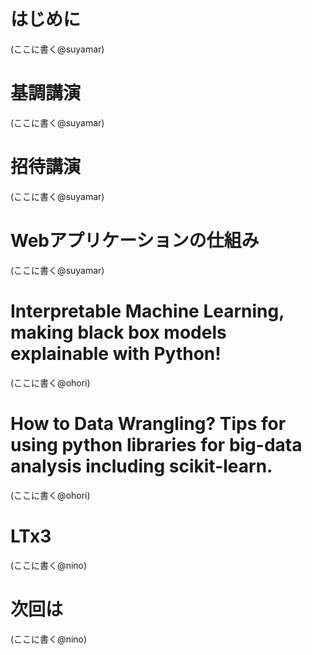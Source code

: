 # はじめに

(ここに書く@suyamar)

# 基調講演

(ここに書く@suyamar)

# 招待講演

(ここに書く@suyamar)

# Webアプリケーションの仕組み

(ここに書く@suyamar)

# Interpretable Machine Learning, making black box models explainable with Python!

(ここに書く@ohori)

# How to Data Wrangling? Tips for using python libraries for big-data analysis including scikit-learn.

(ここに書く@ohori)

# LTx3

(ここに書く@nino)

# 次回は

(ここに書く@nino)

